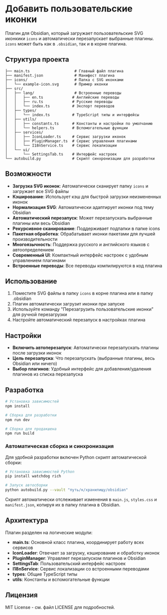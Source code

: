 # Добавить пользовательские иконки

Плагин для Obsidian, который загружает пользовательские SVG иконкики `icons` и автоматически перезапускает выбранные плагины. `icons` может быть как в `.obsidian`, так и в корне плагина.

## Структура проекта

```
├── main.ts                    # Главный файл плагина
├── manifest.json              # Манифест плагина
├── icons/                     # Папка с SVG иконками
│   └── example-icon.svg       # Пример иконки
├── src/
│   ├── lang/                  # Встроенные переводы
│   │   ├── en.ts             # Английские переводы
│   │   ├── ru.ts             # Русские переводы
│   │   └── index.ts          # Экспорт переводов
│   ├── types/
│   │   └── index.ts          # TypeScript типы и интерфейсы
│   ├── utils/
│   │   ├── constants.ts      # Константы и настройки по умолчанию
│   │   └── helpers.ts        # Вспомогательные функции
│   ├── services/
│   │   ├── IconLoader.ts     # Сервис загрузки иконок
│   │   ├── PluginManager.ts  # Сервис управления плагинами
│   │   └── I18nService.ts    # Сервис локализации
│   └── ui/
│       └── SettingsTab.ts    # Интерфейс настроек
└── autobuild.py              # Скрипт синхронизации для разработки
```

## Возможности

- **Загрузка SVG иконок**: Автоматически сканирует папку `icons` и загружает все SVG файлы
- **Кэширование**: Использует кэш для быстрой загрузки неизмененных иконок
- **Нормализация SVG**: Автоматически адаптирует иконки под тему Obsidian
- **Автоматический перезапуск**: Может перезапускать выбранные плагины или весь Obsidian
- **Рекурсивное сканирование**: Поддерживает подпапки в папке icons
- **Пакетная обработка**: Обрабатывает иконки пакетами для лучшей производительности
- **Многоязычность**: Поддержка русского и английского языков с автоопределением
- **Современный UI**: Компактный интерфейс настроек с удобным управлением плагинами
- **Встроенные переводы**: Все переводы компилируются в код плагина

## Использование

1. Поместите SVG файлы в папку `icons` в корне плагина или в папку .obsidian
2. Плагин автоматически загрузит иконки при запуске
3. Используйте команду "Перезагрузить пользовательские иконки" для ручной перезагрузки
4. Настройте автоматический перезапуск в настройках плагина

## Настройки

- **Включить автоперезапуск**: Автоматически перезапускать плагины после загрузки иконок
- **Цель перезапуска**: Что перезапускать (выбранные плагины, весь Obsidian или ничего)
- **Выбор плагинов**: Удобный интерфейс для добавления/удаления плагинов из списка перезапуска



## Разработка

```bash
# Установка зависимостей
npm install

# Сборка для разработки
npm run dev

# Сборка для продакшена
npm run build
```

### Автоматическая сборка и синхронизация

Для удобной разработки включен Python скрипт автоматической сборки:

```bash
# Установка зависимостей Python
pip install watchdog rich

# Запуск автосборки
python autobuild.py --vault "путь/к/хранилищу/obsidian"
```

Скрипт автоматически отслеживает изменения в `main.js`, `styles.css` и `manifest.json`, копируя их в папку плагина в Obsidian.

## Архитектура

Плагин разделен на логические модули:

- **main.ts**: Основной класс плагина, координирует работу всех сервисов
- **IconLoader**: Отвечает за загрузку, кэширование и обработку иконок
- **PluginManager**: Управляет перезапуском плагинов и Obsidian
- **SettingsTab**: Пользовательский интерфейс настроек
- **I18nService**: Сервис локализации со встроенными переводами
- **types**: Общие TypeScript типы
- **utils**: Константы и вспомогательные функции

## Лицензия

MIT License - см. файл LICENSE для подробностей.
